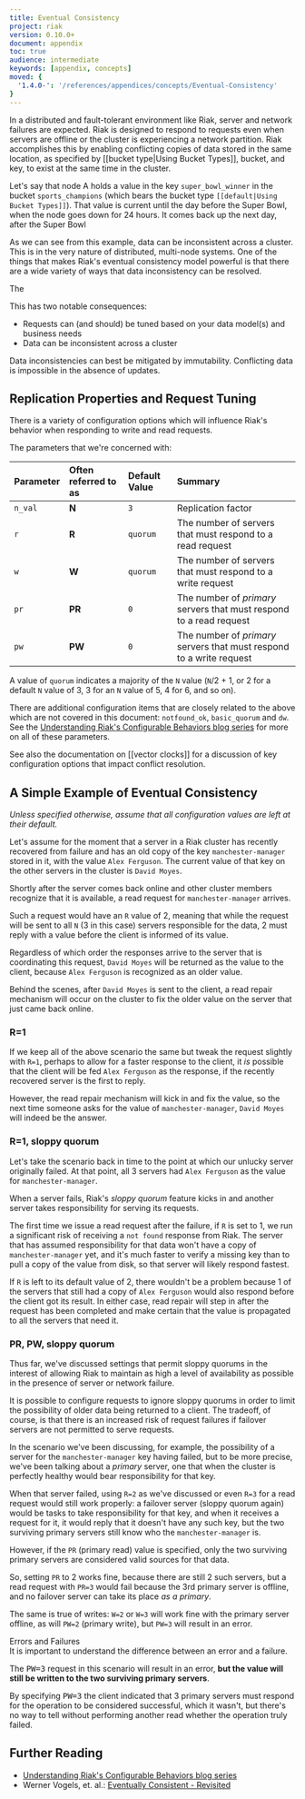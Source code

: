 ```yaml
---
title: Eventual Consistency
project: riak
version: 0.10.0+
document: appendix
toc: true
audience: intermediate
keywords: [appendix, concepts]
moved: {
  '1.4.0-': '/references/appendices/concepts/Eventual-Consistency'
}
---
```


In a distributed and fault-tolerant environment like Riak, server and network failures are expected. Riak is designed to respond to requests even when servers are offline or the cluster is experiencing a network partition. Riak accomplishes this by enabling conflicting copies of data stored in the same location, as specified by [[bucket type|Using Bucket Types]], bucket, and key, to exist at the same time in the cluster.

Let's say that node A holds a value in the key `super_bowl_winner` in the bucket `sports_champions` (which bears the bucket type `[[default|Using Bucket Types]]`). That value is current until the day before the Super Bowl, when the node goes down for 24 hours. It comes back up the next day, after the Super Bowl 

As we can see from this example, data can be inconsistent across a cluster. This is in the very nature of distributed, multi-node systems. One of the things that makes Riak's eventual consistency model powerful is that there are a wide variety of ways that data inconsistency can be resolved.

The 

This has two notable consequences:

* Requests can (and should) be tuned based on your data model(s) and business needs
* Data can be inconsistent across a cluster



<div class="note">
Data inconsistencies can best be mitigated by immutability. Conflicting data is impossible in the absence of updates.
</div>

## Replication Properties and Request Tuning

There is a variety of configuration options which will influence Riak's behavior when responding to write and read requests.

The parameters that we're concerned with:

Parameter | Often referred to as | Default Value | Summary
:---------|:---------------------|:--------------|:-------
`n_val` | **N** | `3` | Replication factor
`r` | **R** | `quorum` | The number of servers that must respond to a read request
`w` | **W**| `quorum` | The number of servers that must respond to a write request
`pr` | **PR** | `0` | The number of _primary_ servers that must respond to a read request
`pw` | **PW** | `0` | The number of _primary_ servers that must respond to a write request

A value of `quorum` indicates a majority of the `N` value (`N`/2 + 1, or 2 for a default `N` value of 3, 3 for an `N` value of 5, 4 for 6, and so on).

There are additional configuration items that are closely related to the above which are not covered in this document: `notfound_ok`, `basic_quorum` and `dw`. See the [Understanding Riak's Configurable Behaviors blog series](http://basho.com/understanding-riaks-configurable-behaviors-part-1/) for more on all of these parameters.

See also the documentation on [[vector clocks]] for a discussion of key configuration options that impact conflict resolution.

## A Simple Example of Eventual Consistency

_Unless specified otherwise, assume that all configuration values are left at their default._

Let's assume for the moment that a server in a Riak cluster has recently recovered from failure and has an old copy of the key `manchester-manager` stored in it, with the value `Alex Ferguson`. The current value of that key on the other servers in the cluster is `David Moyes`.

Shortly after the server comes back online and other cluster members recognize that it is available, a read request for `manchester-manager` arrives.

Such a request would have an `R` value of 2, meaning that while the request will be sent to all `N` (3 in this case) servers responsible for the data, 2 must reply with a value before the client is informed of its value.

Regardless of which order the responses arrive to the server that is coordinating this request, `David Moyes` will be returned as the value to the client, because `Alex Ferguson` is recognized as an older value.

Behind the scenes, after `David Moyes` is sent to the client, a read repair mechanism will occur on the cluster to fix the older value on the server that just came back online.

### R=1

If we keep all of the above scenario the same but tweak the request slightly with `R=1`, perhaps to allow for a faster response to the client, it _is_ possible that the client will be fed `Alex Ferguson` as the response, if the recently recovered server is the first to reply.

However, the read repair mechanism will kick in and fix the value, so the
next time someone asks for the value of `manchester-manager`, `David Moyes` will indeed be the answer.

### R=1, sloppy quorum

Let's take the scenario back in time to the point at which our unlucky server originally failed. At that point, all 3 servers had `Alex Ferguson` as the value for `manchester-manager`.

When a server fails, Riak's *sloppy quorum* feature kicks in and another server takes responsibility for serving its requests.

The first time we issue a read request after the failure, if `R` is set to 1, we run a significant risk of receiving a `not found` response from Riak. The server that has assumed responsibility for that data won't have a copy of `manchester-manager` yet, and it's much faster to verify a missing key than to pull a copy of the value from disk, so that server will likely respond fastest.

If `R` is left to its default value of 2, there wouldn't be a problem because 1 of the servers that still had a copy of `Alex Ferguson` would also respond before the client got its result. In either case, read repair will step in after the request has been completed and make certain that the value is propagated to all the servers that need it.

### PR, PW, sloppy quorum

Thus far, we've discussed settings that permit sloppy quorums in the interest of allowing Riak to maintain as high a level of availability as possible in the presence of server or network failure.

It is possible to configure requests to ignore sloppy quorums in order to limit the possibility of older data being returned to a client. The tradeoff, of course, is that there is an increased risk of request failures if failover servers are not permitted to serve requests.

In the scenario we've been discussing, for example, the possibility of a server for the `manchester-manager` key having failed, but to be more precise, we've been talking about a *primary* server, one that when the cluster is perfectly healthy would bear responsibility for that key.

When that server failed, using `R=2` as we've discussed or even `R=3` for a read request would still work properly: a failover server (sloppy quorum again) would be tasks to take responsibility for that key, and when it receives a request for it, it would reply that it doesn't have any such key, but the two surviving primary servers still know who the `manchester-manager` is.

However, if the `PR` (primary read) value is specified, only the two surviving primary servers are considered valid sources for that data.

So, setting `PR` to 2 works fine, because there are still 2 such servers, but a read request with `PR=3` would fail because the 3rd primary server is offline, and no failover server can take its place *as a primary*.

The same is true of writes: `W=2` or `W=3` will work fine with the primary server offline, as will `PW=2` (primary write), but `PW=3` will result in an error.

<div class="note">
<div class="title">Errors and Failures</div>
It is important to understand the difference between an error and a failure.

The <tt>PW=3</tt> request in this scenario will result in an error, <strong>but the value will still be written to the two surviving primary servers</strong>.

By specifying <tt>PW=3</tt> the client indicated that 3 primary servers must respond for the operation to be considered successful, which it wasn't, but there's no way to tell without performing another read whether the operation truly failed.
</div>

## Further Reading

* [Understanding Riak's Configurable Behaviors blog series](http://basho.com/understanding-riaks-configurable-behaviors-part-1/)
* Werner Vogels, et. al.: [Eventually Consistent - Revisited](http://www.allthingsdistributed.com/2008/12/eventually_consistent.html)
